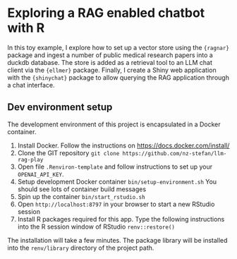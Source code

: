 # Exploring a RAG enabled chatbot with R

In this toy example, I explore how to set up a vector store using the `{ragnar}` package and ingest
a number of public medical research papers into a duckdb database. The store is added as a retrieval
tool to an LLM chat client via the `{ellmer}` package. Finally, I create a Shiny web application with
the `{shinychat}` package to allow querying the RAG application through a chat interface.


## Dev environment setup

The development environment of this project is encapsulated in a Docker container.

1. Install Docker. Follow the instructions on https://docs.docker.com/install/
2. Clone the GIT repository
   `git clone https://github.com/nz-stefan/llm-rag-play`
3. Open file `.Renviron-template` and follow instructions to set up your `OPENAI_API_KEY`.
4. Setup development Docker container
   `bin/setup-environment.sh`
   You should see lots of container build messages
5. Spin up the container
   `bin/start_rstudio.sh`
6. Open `http://localhost:8797` in your browser to start a new RStudio session
7. Install R packages required for this app. Type the following instructions into the R session window of RStudio
   `renv::restore()`

The installation will take a few minutes. The package library will be installed into
the `renv/library` directory of the project path.
